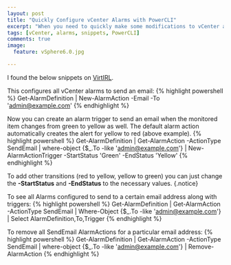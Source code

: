```yaml
---
layout: post
title: "Quickly Configure vCenter Alarms with PowerCLI"
excerpt: "When you need to quickly make some modifications to vCenter alarms, check out some of these little snippets."
tags: [vCenter, alarms, snippets, PowerCLI]
comments: true
image:
  feature: vSphere6.0.jpg

---
```

I found the below snippets on [VirtIRL](http://virtirl.com/?p=196).

This configures all vCenter alarms to send an email:
{% highlight powershell %}
Get-AlarmDefinition | New-AlarmAction -Email -To 'admin@example.com'
{% endhighlight %}


Now you can create an alarm trigger to send an email when the monitored item changes from green to yellow as well. The default alarm action automatically creates the alert for yellow to red (above example).
{% highlight powershell %}
Get-AlarmDefinition | Get-AlarmAction -ActionType SendEmail | where-object {$_.To -like 'admin@example.com'} | New-AlarmActionTrigger -StartStatus 'Green' -EndStatus 'Yellow'
{% endhighlight %}

To add other transitions (red to yellow, yellow to green) you can just change the **-StartStatus** and **-EndStatus** to the necessary values.
{.notice}

To see all Alarms configured to send to a certain email address along with triggers:
{% highlight powershell %}
Get-AlarmDefinition | Get-AlarmAction -ActionType SendEmail | Where-Object {$_.To -like 'admin@example.com'} | Select AlarmDefinition,To,Trigger
{% endhighlight %}

To remove all SendEmail AlarmActions for a particular email address:
{% highlight powershell %}
Get-AlarmDefinition | Get-AlarmAction -ActionType SendEmail | where-object {$_.To -like 'admin@example.com'} | Remove-AlarmAction
{% endhighlight %}
